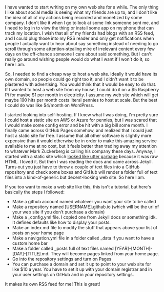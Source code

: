 I have wanted to start writing on my own web site for a while. The only thing I like about social media is seeing what my friends are up to, and I don't like the idea of all of my actions being recorded and monetized by some company. I don't like it when I go to look at some link someone sent me, and I need to log in to view the thing or install some app on my phone that can track my location. I wish that all of my friends had blogs with an RSS feed, and I could plug those into my RSS reader and only get notifications when people I actually want to hear about say something instead of needing to go scroll through some attention-stealing mire of irrelevant content every few days on the off-chance someone I care about said something. But I can't really go around wishing people would do what I want if I won't do it, so here I am.

So, I needed to find a cheap way to host a web site. Ideally it would have its own domain, so people could go right too it, and I didn't want it to be plastered with advertising. You would think that it would be easy to do that. If I wanted to host a web site from my house, I could do it on a $5 Raspberry Pi for maybe $1 per month in electricity. I assume my web site which will get maybe 100 hits per month costs literal pennies to host at scale. But the best I could do was like $4/month on WordPress.

I started looking into self-hosting. If I knew what I was doing, I'm pretty sure I could host a static site on AWS or Azure for pennies, but I was scared that I would make some config error and be hit with a big bill some month. I finally came across GitHub Pages somehow, and realized that I could just host a static site for free. I assume that all other software is slightly more expensive than it would otherwise be in order to make this amazing service available to me at no cost, but it feels better than trading away my attention to whatever Mark Zuckerberg is calling his company these days. Anyway, I started with a static site which [looked like utter garbage](https://passwordpaper.com/oldsite/) because it was raw HTML. I loved it. But then I was reading the docs and came across Jekyll. Turns out you just have to throw a couple of text files into a GitHub repository and check some boxes and GitHub will render a folder full of text files into a kind-of-generic but decent-looking web site. So here I am.

If you too want to make a web site like this, this isn't a tutorial, but here's basically the steps I followed:
* Make a github account named whatever you want your site to be called
* Make a repository named [USERNAME].github.io (which will be the url of your web site if you don't purchase a domain)
* Make a _config.yml file. I copied one from Jekyll docs or something idk. It defines defaults like how to display your posts.
* Make an index.md file to modify the stuff that appears above your list of posts on your home page
* Make a navigation.yml file in a folder called _data if you want to have a custom home bar
* Make a folder called _posts full of text files named [YEAR]-[MONTH]-[DAY]-[TITLE].md. They will become pages linked from your home page.
* Go into the repository settings and turn on Pages
* You can purchase a domain and set it up to point to your web site for like $10 a year. You have to set it up with your domain registrar and in your user settings on GitHub and in your repository settings.

It makes its own RSS feed for me! This is great!
